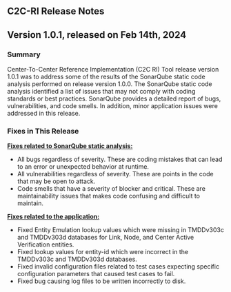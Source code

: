 C2C-RI Release Notes
----------------------------

Version 1.0.1, released on Feb 14th, 2024
----------------------------------------

### **Summary**
Center-To-Center Reference Implementation (C2C RI) Tool release version 1.0.1 was to address some of the results of the SonarQube static code analysis performed on release version 1.0.0.  The SonarQube static code analysis identified a list of issues that may not comply with coding standards or best practices. SonarQube provides a detailed
report of bugs, vulnerabilities, and code smells. In addition, minor application issues
were addressed in this release.

### **Fixes in This Release**

**<ins>Fixes related to SonarQube static analysis:</ins>**
- All bugs regardless of severity. These are coding mistakes that can lead to an
error or unexpected behavior at runtime.
- All vulnerabilities regardless of severity. These are points in the code that may be
open to attack.
- Code smells that have a severity of blocker and critical. These are maintainability
issues that makes code confusing and difficult to maintain.

**<ins>Fixes related to the application:</ins>**
- Fixed Entity Emulation lookup values which were missing in TMDDv303c and
TMDDv303d databases for Link, Node, and Center Active Verification entities.
- Fixed lookup values for entity-id which were incorrect in the TMDDv303c and
TMDDv303d databases.
- Fixed invalid configuration files related to test cases expecting specific
configuration parameters that caused test cases to fail.
- Fixed bug causing log files to be written incorrectly to disk.

